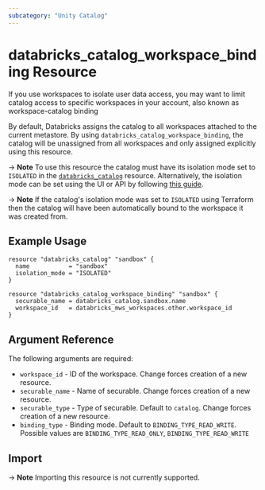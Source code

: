```yaml
---
subcategory: "Unity Catalog"
---
```

# databricks_catalog_workspace_binding Resource

If you use workspaces to isolate user data access, you may want to limit catalog access to specific workspaces in your account, also known as workspace-catalog binding

By default, Databricks assigns the catalog to all workspaces attached to the current metastore. By using `databricks_catalog_workspace_binding`, the catalog will be unassigned from all workspaces and only assigned explicitly using this resource.

-> **Note**
  To use this resource the catalog must have its isolation mode set to `ISOLATED` in the [`databricks_catalog`](https://registry.terraform.io/providers/databricks/databricks/latest/docs/resources/catalog#isolation_mode) resource. Alternatively, the isolation mode can be set using the UI or API by following [this guide](https://docs.databricks.com/data-governance/unity-catalog/create-catalogs.html#configuration).

-> **Note**
  If the catalog's isolation mode was set to `ISOLATED` using Terraform then the catalog will have been automatically bound to the workspace it was created from.

## Example Usage

```hcl
resource "databricks_catalog" "sandbox" {
  name           = "sandbox"
  isolation_mode = "ISOLATED"
}

resource "databricks_catalog_workspace_binding" "sandbox" {
  securable_name = databricks_catalog.sandbox.name
  workspace_id   = databricks_mws_workspaces.other.workspace_id
}
```

## Argument Reference

The following arguments are required:

* `workspace_id` - ID of the workspace. Change forces creation of a new resource.
* `securable_name` - Name of securable. Change forces creation of a new resource.
* `securable_type` - Type of securable. Default to `catalog`. Change forces creation of a new resource.
* `binding_type` - Binding mode. Default to `BINDING_TYPE_READ_WRITE`. Possible values are `BINDING_TYPE_READ_ONLY`, `BINDING_TYPE_READ_WRITE`

## Import

-> **Note** Importing this resource is not currently supported.
